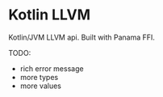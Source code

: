 # Kotlin LLVM

Kotlin/JVM LLVM api. Built with Panama FFI.

TODO:
- rich error message
- more types
- more values